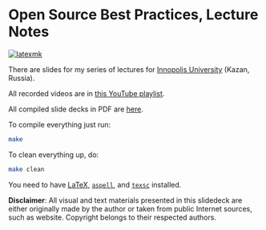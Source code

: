 # Open Source Best Practices, Lecture Notes

[![latexmk](https://github.com/yegor256/osbp/actions/workflows/latexmk.yml/badge.svg?branch=master)](https://github.com/yegor256/osbp/actions/workflows/latexmk.yml)

There are slides for my series of lectures for
[Innopolis University](https://innopolis.university/) (Kazan, Russia).

All recorded videos are in [this YouTube playlist][playlist].

All compiled slide decks in PDF are [here](https://yegor256.github.io/osbp/).

To compile everything just run:

```bash
make
```

To clean everything up, do:

```bash
make clean
```

You need to have
[LaTeX](https://en.wikipedia.org/wiki/LaTeX),
[`aspell`](http://aspell.net/),
and
[`texsc`](https://rubygems.org/gems/texsc)
installed.

**Disclaimer**: All visual and text materials presented in
this slidedeck are either originally made by the author or taken from public
Internet sources, such as website. Copyright belongs to their respected
authors.

[playlist]: https://www.youtube.com/playlist?list=PLaIsQH4uc08zjutyoBOtoa6fnxzrCQK2Q
